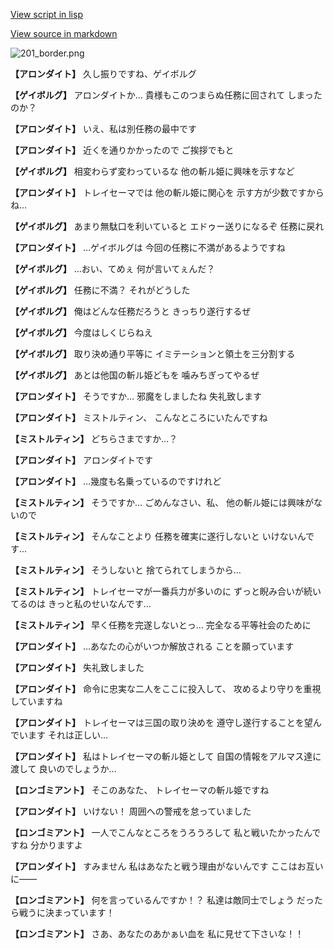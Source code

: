 [View script in lisp](../scripts/100403051.txt)

[View source in markdown](100403051.md)

![201_border.png](../images/backgrounds/201_border.png)

**【アロンダイト】**
久し振りですね、ゲイボルグ

**【ゲイボルグ】**
アロンダイトか…
貴様もこのつまらぬ任務に回されて
しまったのか？

**【アロンダイト】**
いえ、私は別任務の最中です

**【アロンダイト】**
近くを通りかかったので
ご挨拶でもと

**【ゲイボルグ】**
相変わらず変わっているな
他の斬ル姫に興味を示すなど

**【アロンダイト】**
トレイセーマでは
他の斬ル姫に関心を
示す方が少数ですからね…

**【ゲイボルグ】**
あまり無駄口を利いていると
エドゥー送りになるぞ
任務に戻れ

**【アロンダイト】**
…ゲイボルグは
今回の任務に不満があるようですね

**【ゲイボルグ】**
…おい、てめぇ
何が言いてぇんだ？

**【ゲイボルグ】**
任務に不満？
それがどうした

**【ゲイボルグ】**
俺はどんな任務だろうと
きっちり遂行するぜ

**【ゲイボルグ】**
今度はしくじらねえ

**【ゲイボルグ】**
取り決め通り平等に
イミテーションと領土を三分割する

**【ゲイボルグ】**
あとは他国の斬ル姫どもを
噛みちぎってやるぜ

**【アロンダイト】**
そうですか…
邪魔をしましたね
失礼致します

**【アロンダイト】**
ミストルティン、
こんなところにいたんですね

**【ミストルティン】**
どちらさまですか…？

**【アロンダイト】**
アロンダイトです

**【アロンダイト】**
…幾度も名乗っているのですけれど

**【ミストルティン】**
そうですか…
ごめんなさい、私、
他の斬ル姫には興味がないので

**【ミストルティン】**
そんなことより
任務を確実に遂行しないと
いけないんです…

**【ミストルティン】**
そうしないと
捨てられてしまうから…

**【ミストルティン】**
トレイセーマが一番兵力が多いのに
ずっと睨み合いが続いてるのは
きっと私のせいなんです…

**【ミストルティン】**
早く任務を完遂しないとっ…
完全なる平等社会のために

**【アロンダイト】**
…あなたの心がいつか解放される
ことを願っています

**【アロンダイト】**
失礼致しました

**【アロンダイト】**
命令に忠実な二人をここに投入して、
攻めるより守りを重視していますね

**【アロンダイト】**
トレイセーマは三国の取り決めを
遵守し遂行することを望んでいます
それは正しい…

**【アロンダイト】**
私はトレイセーマの斬ル姫として
自国の情報をアルマス達に渡して
良いのでしょうか…

**【ロンゴミアント】**
そこのあなた、
トレイセーマの斬ル姫ですね

**【アロンダイト】**
いけない！
周囲への警戒を怠っていました

**【ロンゴミアント】**
一人でこんなところをうろうろして
私と戦いたかったんですね
分かりますよ

**【アロンダイト】**
すみません
私はあなたと戦う理由がないんです
ここはお互いに――

**【ロンゴミアント】**
何を言っているんですか！？
私達は敵同士でしょう
だったら戦うに決まっています！

**【ロンゴミアント】**
さあ、あなたのあかぁい血を
私に見せて下さいな！！
